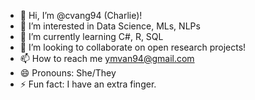 - 👋 Hi, I’m @cvang94 (Charlie)!
- 👀 I’m interested in Data Science, MLs, NLPs
- 🌱 I’m currently learning C#, R, SQL
- 💞️ I’m looking to collaborate on open research projects!
- 📫 How to reach me ymvan94@gmail.com
- 😄 Pronouns: She/They
- ⚡ Fun fact: I have an extra finger.

<!---
cvang94/cvang94 is a ✨ special ✨ repository because its `README.md` (this file) appears on your GitHub profile.
You can click the Preview link to take a look at your changes.
--->
